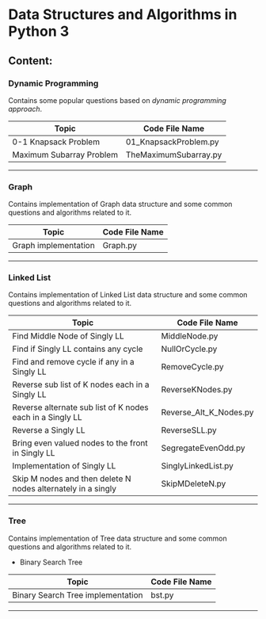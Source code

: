 # Data Structures and Algorithms in Python 3

## Content:

### Dynamic Programming

Contains some popular questions based on *dynamic programming approach*. 

| 			Topic					|	Code File Name |
|-----------------------------------|------------------|
|	0-1 Knapsack Problem			| 01_KnapsackProblem.py|
|	Maximum Subarray Problem		|TheMaximumSubarray.py|

------------------------------------------------------------------------------
### Graph

Contains implementation of Graph data structure and some common questions and algorithms related to it.

| 			Topic					|	Code File Name |
|-----------------------------------|------------------|
|	Graph implementation			| Graph.py|


------------------------------------------------------------------------------
### Linked List

Contains implementation of Linked List data structure and some common questions and algorithms related to it.

| 			Topic					|	Code File Name |
|-----------------------------------|------------------|
|	Find Middle Node of Singly LL			| MiddleNode.py|
|	Find if Singly LL contains any cycle			| NullOrCycle.py|
|	Find and remove cycle if any in a Singly LL			| RemoveCycle.py|
|	Reverse sub list of K nodes each in a Singly LL  | ReverseKNodes.py|
|	Reverse alternate sub list of K nodes each in a Singly LL			| Reverse\_Alt\_K_Nodes.py|
|	Reverse a Singly LL			| ReverseSLL.py|
|	Bring even valued nodes to the front in Singly LL			| SegregateEvenOdd.py|
|	Implementation of Singly LL			| SinglyLinkedList.py|
|Skip M nodes and then delete N nodes alternately in a singly  |SkipMDeleteN.py|

------------------------------------------------------------------------------
### Tree

Contains implementation of Tree data structure and some common questions and algorithms related to it.

* Binary Search Tree

| 			Topic					|	Code File Name |
|-----------------------------------|------------------|
|	Binary Search Tree implementation			| bst.py|


------------------------------------------------------------------------------